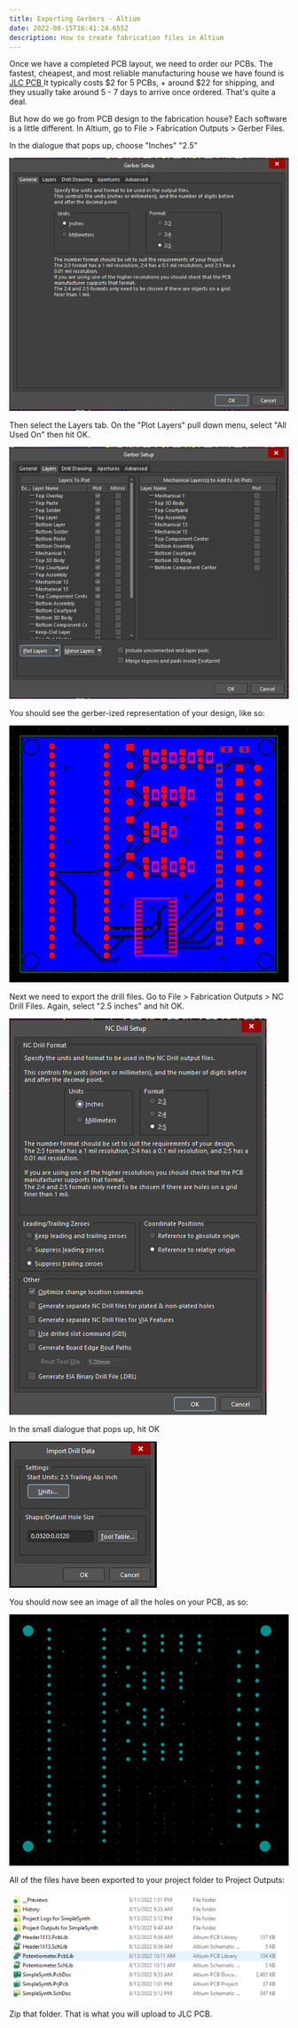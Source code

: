 ```yaml
---
title: Exporting Gerbers - Altium
date: 2022-08-15T16:41:24.655Z
description: How to create fabrication files in Altium
---
```

Once we have a completed PCB layout, we need to order our PCBs. The fastest, cheapest, and most reliable manufacturing house we have found is [JLC PCB ](https://jlcpcb.com/) It typically costs $2 for 5 PCBs, + around $22 for shipping, and they usually take around 5 - 7 days to arrive once ordered. That's quite a deal. 

But how do we go from PCB design to the fabrication house? Each software is a little different. In Altium, go to File > Fabrication Outputs > Gerber Files.

In the dialogue that pops up, choose "Inches" "2.5"

![](/images/gerbers1.png)

Then select the Layers tab. On the "Plot Layers" pull down menu, select "All Used On" then hit OK.

![](/images/gerbers2.png)

You should see the gerber-ized representation of your design, like so:

![](/images/gerbers3.png)

Next we need to export the drill files. Go to File > Fabrication Outputs > NC Drill Files. Again, select "2.5 inches" and hit OK.

![](/images/gerbers4.png)

In the small dialogue that pops up, hit OK 

![](/images/gerbers6.png)

You should now see an image of all the holes on your PCB, as so: 

![](/images/gerbers5.png)

All of the files have been exported to your project folder to Project Outputs: 

![](/images/gerbers7.png)

Zip that folder. That is what you will upload to JLC PCB.